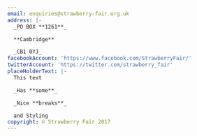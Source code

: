 ```yaml
---
email: enquiries@strawberry-fair.org.uk
address: |-
  _PO BOX **1261**_

  **Cambridge**

  _CB1 0YJ_
facebookAccount: 'https://www.facebook.com/StrawberryFair/'
twitterAccount: 'https://twitter.com/strawberry_fair'
placeHolderText: |-
  This text

  _Has **some**_

  _Nice **breaks**_

  and Styling
copyright: © Strawberry Fair 2017
---
```


